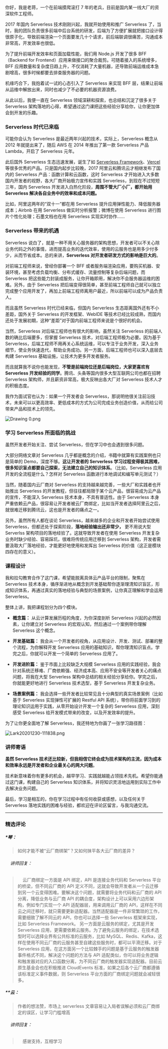 <p data-nodeid="7028">你好，我是老蒋，一个在前端摸爬滚打 7 年的老兵，目前是国内某一线大厂的资深软件工程师。</p>
<p data-nodeid="7029">2017 年国内 Serverless 技术刚刚兴起，我就开始使用和推广 Serverless 了，当时，我的团队负责很多前端中后台系统的研发，后端为了方便扩展就把接口设计得很原子化，导致前端渲染一个页面要发几十个请求，前后端联调很痛苦，沟通成本非常高，开发效率也很低。</p>
<p data-nodeid="7030">为了提升前端开发效率和页面加载性能，我们用 Node.js 开发了很多 BFF（Backend for Frontend）应用来做接口的聚合裁剪。可随着接入的系统增多，BFF 应用数量和复杂度日趋上升，不仅消耗了大量机器，还导致前端运维成本急剧增高，很多时候都要去排查服务器的问题。</p>
<p data-nodeid="7031">机缘巧合下，我抱着试一试的心态引入了 Serverless 来实现 BFF 层，结果让前端从运维中解放出来，同时也减少了不必要的机器资源浪费。</p>
<p data-nodeid="7032">从此以后，我便一直在 Serverless 领域深耕和探索，也总结和沉淀了很多关于 Serverless 架构落地的心得，希望通过这门课把这些经验分享给你，让你更加体会到开发的乐趣。</p>
<h3 data-nodeid="7033">Serverless 时代已来临</h3>
<p data-nodeid="7034">可能你会认为 Serverless 是最近两年兴起的技术，实际上，Serverless 概念从 2012 年就提出来了，随后 AWS 在 2014 年推出了第一款 Serverless 产品 Lambda，开启了 Serverless 元年。</p>
<p data-nodeid="7035">此后国外 Serverless 生态迅速发展，诞生了如 <a href="http://serverless.com/" data-nodeid="7078">Serverless Framework</a>、<a href="https://vercel.com/" data-nodeid="7082">Vercel</a> 等很多优秀的产品。只是国内起步比较晚，2017 阿里云和腾讯云才相继发布了国内的 Serverless 产品：函数计算和云函数，这时 Serverless 才开始进入大多数国内开发者的视野，各大厂商开始极力宣传和实践 Serverless，到现在不过短短三年，国内 Serverless 开发进入白热化阶段，<strong data-nodeid="7087">周围不管大厂小厂，都开始用 Serverless 解决各自业务中的效率和成本问题。</strong></p>
<p data-nodeid="7036">比如，阿里这两年的“双十一”都在用 Serverless 提升应用弹性能力、降低服务器成本；Airbnb 在用 Serverless 做实时分析报警；微博在使用 Serverless 进行图片个性化处理；石墨文档也在用 Serverless 实现实时协作……</p>
<h3 data-nodeid="7037">Serverless 带来的机遇</h3>
<p data-nodeid="7038">Serverless 说白了，就是一种不用关心服务器的架构思想，开发者可以不关心除业务代码之外的事情，进而提高业务的迭代效率，使用的云服务也是用多少付多少，从而节省成本。总的来讲，<strong data-nodeid="7095">Serverless 对开发者研发方式的影响是巨大的</strong>。</p>
<p data-nodeid="7039">对前端工程师来说，曾经你部署一个 BFF 或者服务端渲染应用，要购买机器、安装环境，甚至考虑负载均衡、分布式缓存、流量控制等复杂后端问题，而 Serverless 把这些能力封装成服务，让你开箱即用，解决你不会服务器运维的困难。另外，由于 Serverless 把后端变得很简单，甚至前端工程师自己就可以独立完成整个应用开发了，再加上前端工程师离用户最近，所以前端可以成为产品负责人。</p>
<p data-nodeid="7040">而且虽然 Serverless 时代已经来临，但国内 Serverless 生态距离国外还有不小差距，国外关于 Serverless 的开发框架、WebIDE 等技术已经比较成熟，而国内还处于发展初期，这种“差距”对于国内前端工程师来说是个很好的机会。</p>
<p data-nodeid="7041">当然，Serverless 对后端工程师也有很大的影响，虽然关注 Serverless 的前端人数的确比后端要多，但掌握 Serverless 技术，对后端工程师极为必要。因为基于 Serverless，后端工程师不用再关心系统运维，可以专注于业务开发，深入业务细节，使业务快速迭代，帮助业务成功。另一方面，后端工程师也可以深入底层去构建 Serverless 基础设施，让技术为更多开发者服务。</p>
<p data-nodeid="7042">而且就算我不说你也能发现，<strong data-nodeid="7104">不管是前端岗位还是后端岗位，大家更喜欢有 Serverless 开发经验的同学</strong>。腾讯、头条等国内很多大型互联网公司也都在招聘 Serverless 架构师，并且薪资非常高，极大反映出各大厂对 Serverless 技术人才的积极态度。</p>
<p data-nodeid="7043">我作为面试官也认为：如果一个开发者会 Serverless，那说明他很关注前沿技术，未来可以以更高效率、更低成本的方式为公司完成业务创造价值，从而给公司带来产品和技术上的领先。</p>
<p data-nodeid="7044"><img alt="Drawing 0.png" src="https://s0.lgstatic.com/i/image/M00/8B/F0/Ciqc1F_i-PWAfISFAAPrRZz2hM0607.png" data-nodeid="7108"></p>
<h3 data-nodeid="7045">学习 Serverless 所面临的挑战</h3>
<p data-nodeid="7046">虽然开发者开始关注、尝试 Serverless，但在学习中也会遇到很多问题。</p>
<p data-nodeid="7047">大部分网络文章对 Serverless 几乎都是概念的介绍，书籍中就算有实践案例也只是简单的 Demo，深度不够。<strong data-nodeid="7116">这让开发者的 Serverless 学习过程变得极其困难，很多知识盲点都要自己探索，无法建立自己的知识体系</strong>。（比如，Serverless 应用开发的全流程是什么？怎样对 Serverless 函数进行本地调试和编写单元测试？）</p>
<p data-nodeid="7048">当然，随着国内云厂商对 Serverless 的支持越来越完善，一些大厂和实践者也开始推出 Serverless 的开发教程，但往往都局限于某个云产品，很容易成为云产品的宣传，不能深入 Serverless 技术本身，不具有普适性。由于 Serverless 本身严重依赖云产品，很容易让开发者被云厂商绑定，比如当开发者选择阿里云之后，就很难迁移到腾讯云，这也是开发者的痛点之一。</p>
<p data-nodeid="7049">另外，虽然所有人都在谈论 Serverless，越来越多的企业和开发者开始尝试使用 Serverless，但都还处于探索阶段，<strong data-nodeid="7123">落地经验输出还非常少，</strong> 更不用说大型 Serverlss 架构项目的落地经验了。这就导致开发者在使用 Serverless 开发复杂业务时缺少经验、容易踩坑，很难将传统应用迁移到 Serverless 架构，开发者需要汲取大厂落地经验，才能更好地使用和发挥出 Serverless 的价值（这正是模块四存在的意义）。</p>
<h3 data-nodeid="7050">课程设计</h3>
<p data-nodeid="7051">我和拉勾教育合作了这门课，希望能脱离具体云产品平台的限制，聚焦在 Serverless 技术本身，循序渐进地从概念到开发基础帮你逐渐理清知识盲区，形成知识体系，再通过真实的落地经验与典型的场景案例，让你真正理解和学会运用 Serverless。</p>
<p data-nodeid="7052">整体上讲，我把课程划分为四个模块。</p>
<ul data-nodeid="7053">
<li data-nodeid="7054">
<p data-nodeid="7055"><strong data-nodeid="7131">概念篇：</strong> 从云计算发展历程的角度，为你深度剖析 Serverless 兴起的必然因素，让你建立对 Serverless 的宏观认知，然后通过一个案例带你理解 Serverless 这个概念。</p>
</li>
<li data-nodeid="7056">
<p data-nodeid="7057"><strong data-nodeid="7136">开发基础篇：</strong> 我会从一个开发者的视角，从应用设计、开发、测试、部署的整个流程，为你解释开发 Serverless 应用的基础知识，帮你理清知识盲点。学完之后，你就可以开发一个简单的 Serverless 应用了。</p>
</li>
<li data-nodeid="7058">
<p data-nodeid="7059"><strong data-nodeid="7141">开发进阶篇：</strong> 鉴于市面上比较缺乏大规模 Serverless 应用的实践经验，我会针对系统迁移难、厂商依赖强、经济成本高、应用不安全等开发者关心的痛点问题，将我在大型 Serverless 架构中总结的相关经验分享给你。学完之后，你就能更好地进行 Serverless 技术选型，基于 Serverless 开发复杂业务。</p>
</li>
<li data-nodeid="7060">
<p data-nodeid="7061"><strong data-nodeid="7146">场景案例篇：</strong> 我会选择一些开发者比较常见且十分典型的真实场景案例（比如基于 Serverless 实现弹性可扩展的 Restful API 系统），带你将前面学习到的理论知识运用于实践，从零开始设计开发一个复杂的 Serverless 应用，深刻感受 Serverless 给开发模式带来的改变，以及开发效率的提升。</p>
</li>
</ul>
<p data-nodeid="7062">为了让你更全面地了解 Serverless，我还特地为你画了一张学习路径图：</p>
<p data-nodeid="7163"><img alt="Lark20201230-111838.png" src="https://s0.lgstatic.com/i/image/M00/8C/5B/Ciqc1F_r8Z6APJcVAA2iRurEGFE180.png" data-nodeid="7166"></p>

<h3 data-nodeid="7064">讲师寄语</h3>
<p data-nodeid="7065"><strong data-nodeid="7160">虽然 Serverless 技术还比较新，但我相信它终会成为技术架构的主流，因为成本和效率永远是开发者和企业最关心的两大问题</strong>。</p>
<p data-nodeid="7066">技术新意味着你有更多的机会，越早学习、实践就越能占领技术先机。希望你能通过这门课，构建自己的 Serverless 知识体系，并将知识灵活地运用到实际工作中去解决业务问题。</p>
<p data-nodeid="7067">最后，学习是相互的，你在学习过程中有任何收获或感想，以及任何关于 Serverless 落地实践的困难与经验，都欢迎在评论区留言，与我沟通交流。</p>

---

### 精选评论

##### *琴：
> 如何才能不被“云厂商绑架”？又如何抹平各大云厂商的差异？

 ###### &nbsp;&nbsp;&nbsp; 讲师回复：
> &nbsp;&nbsp;&nbsp; 云厂商绑定一方面是 API 绑定，API 是连接业务代码和 Serverless 平台的桥梁，但不同云厂商的 API 定义不同，这就会导致开发者从一个云迁移到另一个云变得困难。要解决这个问题，就需要将业务代码和云厂商的 API 分离，降低业务与云厂商 API 的耦合度，架构设计上可以采用六边形架构，例如专门实现一个 API 适配器层，用来调用云厂商的 API，这样在不同云之间迁移时，就只需要更新适配器。当然适配器是一件非常繁琐的工作，需要细致了解不同云的 API，你也可以选择一些 Serverless 框架来实现，比如 Serverless Framework。
另一方面是云服务的绑定，尤其是开发 Serverless 应用，更需要依赖云服务。为了避免云服务的绑定，在技术选型时可以选择业界有公共标准的云服务，比如 MySQL、Redis、Kafka，这样在使用不同云厂商的云服务甚至自建这些服务时，都可以平滑迁移。对于 Serverless 应用，在这方面另一个比较棘手的问题是基于云服务的触发器事件格式不同，解决这个问题的方法与 API 适配类似，你可以将业务逻辑和触发器对应的入口函数分离，为不同云厂商的触发器实现适配器。目前云原生基金会也在积极推进 CloudEvents 标准，如果之后各个云厂商都遵循该标准定义事件数据，则 Serverless 平台方面的厂商绑定问题就会减轻很多。

##### **云：
> 作者的想法赞，市场上 serverless 文章容易让入局者误解必须和云厂商绑定的误区，让学习门槛增高

 ###### &nbsp;&nbsp;&nbsp; 讲师回复：
> &nbsp;&nbsp;&nbsp; 感谢支持，互相学习

